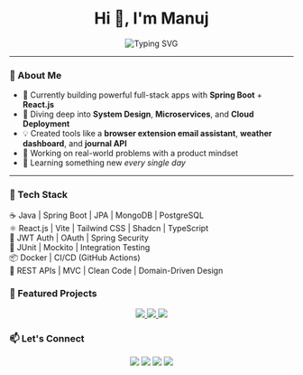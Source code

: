 <h1 align="center">Hi 👋, I'm Manuj</h1>
<p align="center">
  <img src="https://readme-typing-svg.demolab.com?font=Fira+Code&size=24&pause=1000&center=true&vCenter=true&width=435&lines=Full+Stack+Java+Developer;Spring+Boot+%7C+React+%7C+MongoDB;  Obsessed+with+clean+architecture+%F0%9F%AA%9B" alt="Typing SVG" />
</p>

---

### 🧠 About Me  
- 🔭 Currently building powerful full-stack apps with **Spring Boot** + **React.js**  
- 🌱 Diving deep into **System Design**, **Microservices**, and **Cloud Deployment**  
- 💡 Created tools like a **browser extension email assistant**, **weather dashboard**, and **journal API**  
- 🧩 Working on real-world problems with a product mindset  
- 📖 Learning something new *every single day*

---

### 🚀 Tech Stack  
☕ Java | Spring Boot | JPA | MongoDB | PostgreSQL  
⚛️ React.js | Vite | Tailwind CSS | Shadcn | TypeScript  
🔐 JWT Auth | OAuth | Spring Security  
🧪 JUnit | Mockito | Integration Testing  
📦 Docker | CI/CD (GitHub Actions)  
📁 REST APIs | MVC | Clean Code | Domain-Driven Design

### 📂 Featured Projects
<p align="center"> <a href="https://github.com/manuj-chadha/email-reply-assistant"> <img src="https://img.shields.io/badge/Email%20Reply%20Assistant-%23007396.svg?&style=for-the-badge&logo=maildotru&logoColor=white" /> </a> <a href="https://github.com/manuj-chadha/weather-dashboard"> <img src="https://img.shields.io/badge/Weather%20App-%23FFA500.svg?&style=for-the-badge&logo=cloud&logoColor=white" /> </a> <a href="https://github.com/manuj-chadha/journal-api"> <img src="https://img.shields.io/badge/Journal%20API-%234caf50.svg?&style=for-the-badge&logo=spring&logoColor=white" /> </a> </p>

### 📫 Let's Connect
<p align="center"> <a href="mailto:manujchadha7777@gmail.com"><img src="https://img.shields.io/badge/Email-D14836?style=for-the-badge&logo=gmail&logoColor=white" /></a> <a href="https://linkedin.com/in/manuj-chadha"><img src="https://img.shields.io/badge/LinkedIn-blue?style=for-the-badge&logo=linkedin&logoColor=white" /></a> <a href="https://x.com/manuj_7777"><img src="https://img.shields.io/badge/Twitter-1DA1F2?style=for-the-badge&logo=twitter&logoColor=white" /></a> <a href="https://manuj-portfolio.vercel.app"><img src="https://img.shields.io/badge/Portfolio-%23000000.svg?&style=for-the-badge&logo=vercel&logoColor=white" /></a> </p>


